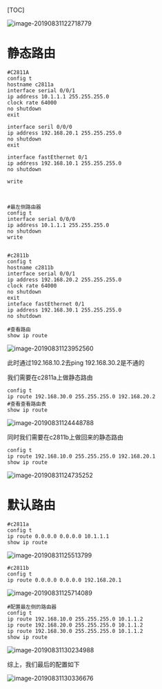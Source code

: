 [TOC]

![image-20190831122718779](/Users/chenyansong/Documents/note/images/computeNetwork/image-20190831122718779.png)

# 静态路由

```shell
#C2811A
config t
hostname c2811a
interface serial 0/0/1
ip address 10.1.1.1 255.255.255.0
clock rate 64000
no shutdown
exit

interface seril 0/0/0
ip address 192.168.20.1 255.255.255.0
no shutdown
exit

interface fastEthernet 0/1
ip address 192.168.10.1 255.255.255.0
no shutdown 

write



#最左侧路由器
config t
interface serial 0/0/0
ip address 10.1.1.1 255.255.255.0
no shutdown
write 


#c2811b
config t
hostname c2811b
interface serial 0/0/1
ip address 192.168.20.2 255.255.255.0
clock rate 64000
no shutdown
exit
inteface fastEthernet 0/1
ip address 192.168.30.1 255.255.255.0
no shutdown

#查看路由
show ip route
```

![image-20190831123952560](/Users/chenyansong/Documents/note/images/computeNetwork/image-20190831123952560.png)



此时通过192.168.10.2去ping 192.168.30.2是不通的

我们需要在c2811a上做静态路由

```shell
config t
ip route 192.168.30.0 255.255.255.0 192.168.20.2
#查看查看路由表
show ip route 
```

![image-20190831124448788](/Users/chenyansong/Documents/note/images/computeNetwork/image-20190831124448788.png)

同时我们需要在c2811b上做回来的静态路由

```shell
config t
ip route 192.168.10.0 255.255.255.0 192.168.20.1
show ip route 
```

![image-20190831124735252](/Users/chenyansong/Documents/note/images/computeNetwork/image-20190831124735252.png)



# 默认路由

```shell
#c2811a
config t
ip route 0.0.0.0 0.0.0.0 10.1.1.1
show ip route
```

![image-20190831125513799](/Users/chenyansong/Documents/note/images/computeNetwork/image-20190831125513799.png)

```shell
#c2811b
config t
ip route 0.0.0.0 0.0.0.0 192.168.20.1
```

![image-20190831125714089](/Users/chenyansong/Documents/note/images/computeNetwork/image-20190831125714089.png)

```shell
#配置最左侧的路由器
config t
ip route 192.168.10.0 255.255.255.0 10.1.1.2
ip route 192.168.20.0 255.255.255.0 10.1.1.2
ip route 192.168.30.0 255.255.255.0 10.1.1.2
show ip route 
```

![image-20190831130234988](/Users/chenyansong/Documents/note/images/computeNetwork/image-20190831130234988.png)

综上，我们最后的配置如下

![image-20190831130336676](/Users/chenyansong/Documents/note/images/computeNetwork/image-20190831130336676.png)

